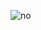 ![no](https://raw.githubusercontent.com/ewng/ewng.github.io/master/assets/img/96584F6D-35D3-47E2-9BE2-2F72652561DB.jpeg)
